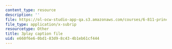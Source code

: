 ```yaml
---
content_type: resource
description: ''
file: https://ol-ocw-studio-app-qa.s3.amazonaws.com/courses/6-811-principles-and-practice-of-assistive-technology-fall-2014/e660f6e60bd183d98c434b1eb61cf444_x18bMLW4eO4.srt
file_type: application/x-subrip
resourcetype: Other
title: 3play caption file
uid: e660f6e6-0bd1-83d9-8c43-4b1eb61cf444
---
```

